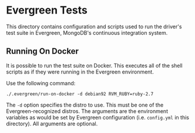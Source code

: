 # Evergreen Tests

This directory contains configuration and scripts used to run the driver's
test suite in Evergreen, MongoDB's continuous integration system.

## Running On Docker

It is possible to run the test suite on Docker. This executes all of the
shell scripts as if they were running in the Evergreen environment.

Use the following command:

    ./.evergreen/run-on-docker -d debian92 RVM_RUBY=ruby-2.7

The `-d` option specifies the distro to use. This must be one of the
Evergreen-recognized distros. The arguments are the environment variables as
would be set by Evergreen configuration (i.e. `config.yml` in this directory).
All arguments are optional.
